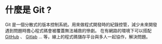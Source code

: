 # 什麼是 Git ?

Git 是一個分散式的版本控制系統。用來做程式開發時的紀錄控管，減少未來開發遇到問題時擔心程式碼會被覆蓋無法補救的慘劇。
在有網路的環境下可以搭配 [GitHub][1] 、 [Gitlab][2] ... 等，線上的程式碼儲存平台與多人一起協作，解決問題。

  [1]: https://github.com/
  [2]: https://about.gitlab.com/
